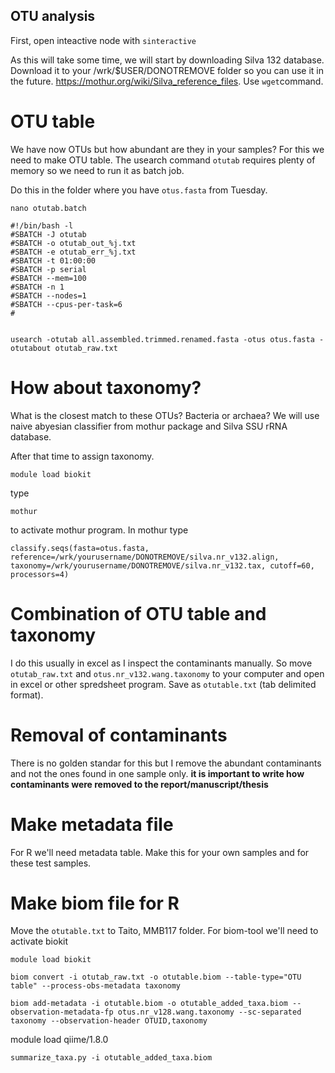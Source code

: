 
## OTU analysis

First, open inteactive node with `sinteractive`

As this will take some time, we will start by downloading Silva 132 database. Download it to your /wrk/$USER/DONOTREMOVE folder so you can use it in the future. https://mothur.org/wiki/Silva_reference_files. Use `wget`command. 

# OTU table
We have now OTUs but how abundant are they in your samples? For this we need to make OTU table. The usearch command `otutab` requires plenty of memory so we need to run it as batch job. 

Do this in the folder where you have `otus.fasta` from Tuesday.
```
nano otutab.batch
```

```
#!/bin/bash -l
#SBATCH -J otutab
#SBATCH -o otutab_out_%j.txt
#SBATCH -e otutab_err_%j.txt
#SBATCH -t 01:00:00
#SBATCH -p serial
#SBATCH --mem=100
#SBATCH -n 1
#SBATCH --nodes=1  
#SBATCH --cpus-per-task=6
#


usearch -otutab all.assembled.trimmed.renamed.fasta -otus otus.fasta -otutabout otutab_raw.txt

```
# How about taxonomy? 

What is the closest match to these OTUs? Bacteria or archaea? We will use naive abyesian classifier from mothur package and Silva SSU rRNA database.

After that time to assign taxonomy.

```
module load biokit
```
type
```
mothur
```
to activate mothur program. In mothur type

```
classify.seqs(fasta=otus.fasta, reference=/wrk/yourusername/DONOTREMOVE/silva.nr_v132.align, taxonomy=/wrk/yourusername/DONOTREMOVE/silva.nr_v132.tax, cutoff=60, processors=4)
```
# Combination of OTU table and taxonomy

I do this usually in excel as I inspect the contaminants manually. So move `otutab_raw.txt` and `otus.nr_v132.wang.taxonomy` to your computer and open in excel or other spredsheet program. Save as `otutable.txt` (tab delimited format).

# Removal of contaminants

There is no golden standar for this but I remove the abundant contaminants and not the ones found in one sample only. **it is important to write how contaminants were removed to the report/manuscript/thesis**

# Make metadata file

For R we'll need metadata table. Make this for your own samples and for these test samples. 

# Make biom file for R
Move the `otutable.txt` to Taito, MMB117 folder. For biom-tool we'll need to activate biokit 

```
module load biokit
```

```
biom convert -i otutab_raw.txt -o otutable.biom --table-type="OTU table" --process-obs-metadata taxonomy

```
```
biom add-metadata -i otutable.biom -o otutable_added_taxa.biom --observation-metadata-fp otus.nr_v128.wang.taxonomy --sc-separated taxonomy --observation-header OTUID,taxonomy
```
module load qiime/1.8.0

```
summarize_taxa.py -i otutable_added_taxa.biom 
```

